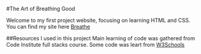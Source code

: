 #The Art of Breathing Good

Welcome to my first project website, focusing on learning HTML and CSS.
You can find my site here [Breathe](https://ashmcloud.github.io/Breathe-Project-One/index.html)

##Resources I used in this project
Main learning of code was gathered from Code Institute full stacks course.
Some code was leart from [W3Schools](https://www.w3schools.com/)

